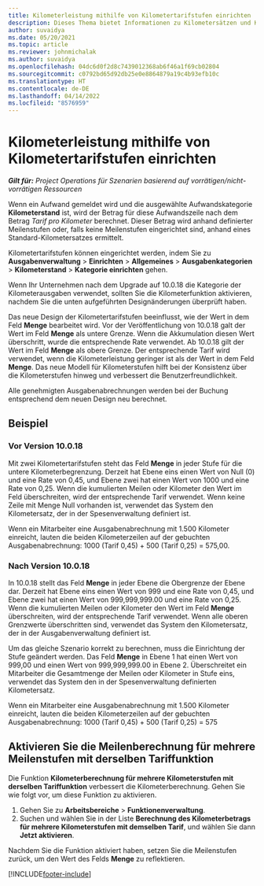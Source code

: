 ```yaml
---
title: Kilometerleistung mithilfe von Kilometertarifstufen einrichten
description: Dieses Thema bietet Informationen zu Kilometersätzen und Kilometertarifstufen.
author: suvaidya
ms.date: 05/20/2021
ms.topic: article
ms.reviewer: johnmichalak
ms.author: suvaidya
ms.openlocfilehash: 04dc6d0f2d8c7439012368ab6f46a1f69cb02804
ms.sourcegitcommit: c0792bd65d92db25e0e8864879a19c4b93efb10c
ms.translationtype: HT
ms.contentlocale: de-DE
ms.lasthandoff: 04/14/2022
ms.locfileid: "8576959"
---
```

# <a name="set-up-mileage-using-mileage-rate-tiers"></a>Kilometerleistung mithilfe von Kilometertarifstufen einrichten

_**Gilt für:** Project Operations für Szenarien basierend auf vorrätigen/nicht-vorrätigen Ressourcen_

Wenn ein Aufwand gemeldet wird und die ausgewählte Aufwandskategorie **Kilometerstand** ist, wird der Betrag für diese Aufwandszeile nach dem Betrag *Tarif pro Kilometer* berechnet. Dieser Betrag wird anhand definierter Meilenstufen oder, falls keine Meilenstufen eingerichtet sind, anhand eines Standard-Kilometersatzes ermittelt. 

Kilometertarifstufen können eingerichtet werden, indem Sie zu **Ausgabenverwaltung** > **Einrichten** > **Allgemeines** > **Ausgabenkategorien** > **Kilometerstand** > **Kategorie einrichten** gehen.

Wenn Ihr Unternehmen nach dem Upgrade auf 10.0.18 die Kategorie der Kilometerausgaben verwendet, sollten Sie die Kilometerfunktion aktivieren, nachdem Sie die unten aufgeführten Designänderungen überprüft haben. 

Das neue Design der Kilometertarifstufen beeinflusst, wie der Wert in dem Feld **Menge** bearbeitet wird. Vor der Veröffentlichung von 10.0.18 galt der Wert im Feld **Menge** als untere Grenze. Wenn die Akkumulation diesen Wert überschritt, wurde die entsprechende Rate verwendet.  Ab 10.0.18 gilt der Wert im Feld **Menge** als obere Grenze. Der entsprechende Tarif wird verwendet, wenn die Kilometerleistung geringer ist als der Wert in dem Feld **Menge**.  Das neue Modell für Kilometerstufen hilft bei der Konsistenz über die Kilometerstufen hinweg und verbessert die Benutzerfreundlichkeit.   

Alle genehmigten Ausgabenabrechnungen werden bei der Buchung entsprechend dem neuen Design neu berechnet.

## <a name="example"></a>Beispiel
 
### <a name="before-version-10018"></a>Vor Version 10.0.18
Mit zwei Kilometertarifstufen steht das Feld **Menge** in jeder Stufe für die untere Kilometerbegrenzung. Derzeit hat Ebene eins einen Wert von Null (0) und eine Rate von 0,45, und Ebene zwei hat einen Wert von 1000 und eine Rate von 0,25. Wenn die kumulierten Meilen oder Kilometer den Wert im Feld überschreiten, wird der entsprechende Tarif verwendet. Wenn keine Zeile mit Menge Null vorhanden ist, verwendet das System den Kilometersatz, der in der Spesenverwaltung definiert ist. 
 
Wenn ein Mitarbeiter eine Ausgabenabrechnung mit 1.500 Kilometer einreicht, lauten die beiden Kilometerzeilen auf der gebuchten Ausgabenabrechnung: 1000 (Tarif 0,45) + 500 (Tarif 0,25) = 575,00.

### <a name="after-version-10018"></a>Nach Version 10.0.18
In 10.0.18 stellt das Feld **Menge** in jeder Ebene die Obergrenze der Ebene dar. Derzeit hat Ebene eins einen Wert von 999 und eine Rate von 0,45, und Ebene zwei hat einen Wert von 999,999,999.00 und eine Rate von 0,25. Wenn die kumulierten Meilen oder Kilometer den Wert im Feld **Menge** überschreiten, wird der entsprechende Tarif verwendet. Wenn alle oberen Grenzwerte überschritten sind, verwendet das System den Kilometersatz, der in der Ausgabenverwaltung definiert ist. 
 
Um das gleiche Szenario korrekt zu berechnen, muss die Einrichtung der Stufe geändert werden. Das Feld **Menge** in Ebene 1 hat einen Wert von 999,00 und einen Wert von 999,999,999.00 in Ebene 2. Überschreitet ein Mitarbeiter die Gesamtmenge der Meilen oder Kilometer in Stufe eins, verwendet das System den in der Spesenverwaltung definierten Kilometersatz. 
  
Wenn ein Mitarbeiter eine Ausgabenabrechnung mit 1.500 Kilometer einreicht, lauten die beiden Kilometerzeilen auf der gebuchten Ausgabenabrechnung: 1000 (Tarif 0,45) + 500 (Tarif 0,25) = 575

## <a name="enable-the-mileage-amount-calculation-for-multiple-mileage-tiers-with-same-rate-feature"></a>Aktivieren Sie die Meilenberechnung für mehrere Meilenstufen mit derselben Tariffunktion

Die Funktion **Kilometerberechnung für mehrere Kilometerstufen mit derselben Tariffunktion** verbessert die Kilometerberechnung. Gehen Sie wie folgt vor, um diese Funktion zu aktivieren.

1. Gehen Sie zu **Arbeitsbereiche** > **Funktionenverwaltung**. 
2. Suchen und wählen Sie in der Liste **Berechnung des Kilometerbetrags für mehrere Kilometerstufen mit demselben Tarif**, und wählen Sie dann **Jetzt aktivieren**.

Nachdem Sie die Funktion aktiviert haben, setzen Sie die Meilenstufen zurück, um den Wert des Felds **Menge** zu reflektieren. 


[!INCLUDE[footer-include](../includes/footer-banner.md)]

